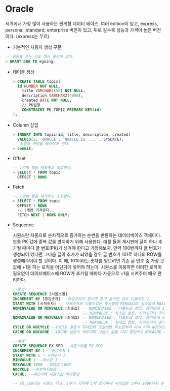 # Oracle

세계에서 가장 많이 사용하는 관계형 데이터 베이스. 여러 edition이 있고, express, personal, standard, enterprise 버전이 있고, 뒤로 갈수록 성능과 가격이 높은 버전이다. (express는 무료)

- 기본적인 사용자 생성 구문

```sql
-- 권한을 주는 것도 여러 옵션이 있다.
> GRANT DBA TO egoing;
```

- 테이블 생성

  ```sql
  > CREATE TABLE topic(
  	id NUMBER NOT NULL,
      title VARCHAR2(50) NOT NULL,
      description VARCHAR2(4000),
      created DATE NOT NULL,
      // PK설정
      CONSTRAINT PK_TOPIC PRIMARY KEY(id)
  );
  ```

- Column 삽입

  ```sql
  > INSERT INTO topic(id, title, description, created)
  	VALUES(1, 'ORACLE', 'ORACLE is ....', SYSDATE);	
  -- 작업후 커밋을 해주어야 한다.
  > commit;
  ```

- Offset

  ```sql
  -- 1번째 행을 제외하고 조회한다.
  > SELECT * FROM topic
  	OFFSET 1 ROWS
  ```

- Fetch

  ```sql
  -- 1번째 행을 제외하고 조회한다.
  > SELECT * FROM topic
  	OFFSET 1 ROWS
  	// 1개만 가져온다.
  	FETCH NEXT 1 ROWS ONLY;
  ```

- Sequence 

  시퀀스란 자동으로 순차적으로 증가하는 순번을 반환하는 데이터베이스 객체이다. 보통 PK 값에 중복 값을 방지하기 위해 사용한다. 예를 들어 게시판에 글이 하나 추가될 때마다 글 번호(PK)가 생겨야 한다고 가정해보자. 만약 100번까지 글 번호가 생성되어 있다면 그다음 글이 추가가 되었을 경우 글 번호가 101로 하나의 ROW를 생성해주어야 할 것이다. 이 때, 101이라는 숫자를 얻으려면 기존 글 번호 중 가장 큰 값에 +1을 하는 로직을 어딘가에 넣어야 하는데, 시퀀스를 이용하면 이러한 로직이 필요없이 데이터베이스에 ROW가 추가될 때마다 자동으로 +1을 시켜주어 매우 편리하다.

  ```sql
  --문법
  CREATE SEQUENCE [시퀀스명]
  INCREMENT BY [증감숫자] --증감숫자가 양수면 증가 음수면 감소 디폴트는 1
  START WITH [시작숫자] -- 시작숫자의 디폴트값은 증가일때 MINVALUE 감소일때 MAXVALUE
  NOMINVALUE OR MINVALUE [최솟값] -- NOMINVALUE : 디폴트값 설정, 증가일때 1, 감소일때 -1028 
                                 -- MINVALUE : 최소값 설정, 시작숫자와 작거나 같아야하고 MAXVALUE보다 작아야함
  NOMAXVALUE OR MAXVALUE [최대값] -- NOMAXVALUE : 디폴트값 설정, 증가일때 1027, 감소일때 -1
                                 -- MAXVALUE : 최대값 설정, 시작숫자와 같거나 커야하고 MINVALUE보다 커야함
  CYCLE OR NOCYCLE --CYCLE 설정시 최대값에 도달하면 최소값부터 다시 시작 NOCYCLE 설정시 최대값 생성 시 시퀀스 생성중지
  CACHE OR NOCACHE --CACHE 설정시 메모리에 시퀀스 값을 미리 할당하고 NOCACHE 설정시 시퀀스값을 메로리에 할당하지 않음
  
  --예제
  CREATE SEQUENCE EX_SEQ --시퀀스이름 EX_SEQ
  INCREMENT BY 1 --증감숫자 1
  START WITH 1 --시작숫자 1
  MINVALUE 1 --최소값 1
  MAXVALUE 1000 --최대값 1000
  NOCYCLE --순한하지않음
  CACHE; --메모리에 시퀀스값 미리할당
  
  -- EX_SEQ라는 시퀀스 이고, 1부터 시작해 1씩 증가하며 시작값은 1부터 1000까지 순번을 자동하는 시퀀스이다. Cache를 사용하여 시퀀스 값의 액세스 효율이 Cache를 사용하지 않았을 때보다 증가한다. 위의 쿼리를 조금만 변형하면 2씩 증가하는 시퀀스, 큰 수에서 작은 수로 감소하는 시퀀스도 생성할 수 있다.
  ```

  